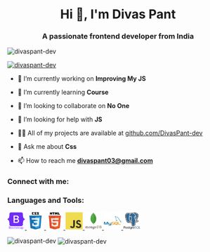 <h1 align="center">Hi 👋, I'm Divas Pant</h1>
<h3 align="center">A passionate frontend developer from India</h3>

<p align="left"> <img src="https://komarev.com/ghpvc/?username=divaspant-dev&label=Profile%20views&color=0e75b6&style=flat" alt="divaspant-dev" /> </p>

<p align="left"> <a href="https://github.com/ryo-ma/github-profile-trophy"><img src="https://github-profile-trophy.vercel.app/?username=divaspant-dev" alt="divaspant-dev" /></a> </p>

- 🔭 I’m currently working on **Improving My JS**

- 🌱 I’m currently learning **Course**

- 👯 I’m looking to collaborate on **No One**

- 🤝 I’m looking for help with **JS**

- 👨‍💻 All of my projects are available at [github.com/DivasPant-dev](github.com/DivasPant-dev)

- 💬 Ask me about **Css**

- 📫 How to reach me **divaspant03@gmail.com**

<h3 align="left">Connect with me:</h3>
<p align="left">
</p>

<h3 align="left">Languages and Tools:</h3>
<p align="left"> <a href="https://getbootstrap.com" target="_blank" rel="noreferrer"> <img src="https://raw.githubusercontent.com/devicons/devicon/master/icons/bootstrap/bootstrap-plain-wordmark.svg" alt="bootstrap" width="40" height="40"/> </a> <a href="https://www.w3schools.com/css/" target="_blank" rel="noreferrer"> <img src="https://raw.githubusercontent.com/devicons/devicon/master/icons/css3/css3-original-wordmark.svg" alt="css3" width="40" height="40"/> </a> <a href="https://www.w3.org/html/" target="_blank" rel="noreferrer"> <img src="https://raw.githubusercontent.com/devicons/devicon/master/icons/html5/html5-original-wordmark.svg" alt="html5" width="40" height="40"/> </a> <a href="https://developer.mozilla.org/en-US/docs/Web/JavaScript" target="_blank" rel="noreferrer"> <img src="https://raw.githubusercontent.com/devicons/devicon/master/icons/javascript/javascript-original.svg" alt="javascript" width="40" height="40"/> </a> <a href="https://www.mongodb.com/" target="_blank" rel="noreferrer"> <img src="https://raw.githubusercontent.com/devicons/devicon/master/icons/mongodb/mongodb-original-wordmark.svg" alt="mongodb" width="40" height="40"/> </a> <a href="https://www.mysql.com/" target="_blank" rel="noreferrer"> <img src="https://raw.githubusercontent.com/devicons/devicon/master/icons/mysql/mysql-original-wordmark.svg" alt="mysql" width="40" height="40"/> </a> <a href="https://www.postgresql.org" target="_blank" rel="noreferrer"> <img src="https://raw.githubusercontent.com/devicons/devicon/master/icons/postgresql/postgresql-original-wordmark.svg" alt="postgresql" width="40" height="40"/> </a> </p>

<p><img align="left" src="https://github-readme-stats.vercel.app/api/top-langs?username=divaspant-dev&show_icons=true&locale=en&layout=compact" alt="divaspant-dev" /></p>

<p>&nbsp;<img align="center" src="https://github-readme-stats.vercel.app/api?username=divaspant-dev&show_icons=true&locale=en" alt="divaspant-dev" /></p>
